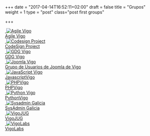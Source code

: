 +++
date = "2017-04-14T16:52:11+02:00"
draft = false
title = "Grupos"
weight = 1
type = "post"
class="post first groups"

+++
<div class="container-fluid">
    <div class="row">
        <div class="col-xs-6 col-sm-6 col-md-4 group">
            <a href="https://www.agilevigo.com/">
                <div class="picture-wrapper">
                    <img src="/images/squareBg.png" alt="" class="img-reponsive" />
                    <img src="/images/agile_vigo.jpg" alt="Agile Vigo" class="img-responsive logo">
                </div>
                <span class="group-title hidden-xs">
                    Agile Vigo
                </span>
            </a>
        </div>
        <div class="col-xs-6 col-sm-6 col-md-4 group">
            <a href="http://www.meetup.com/es-ES/codesign-project/">
                <div class="picture-wrapper">
                    <img src="/images/squareBg.png" alt="" class="img-responsive"/>
                    <img src="/images/codesignproject.jpeg" alt="Codesign Project" class="img-responsive logo">
                </div>
                <span class="group-title hidden-xs">
                    CodeSign Project
                </span>
            </a>
        </div>
        <div class="col-xs-6 col-sm-6 col-md-4 group">
            <a href="https://www.meetup.com/GDGVigo">
                <div class="picture-wrapper">
                    <img src="/images/squareBg.png" alt="" class="img-responsive" />
                    <img src="/images/gdg_vigo.png" alt="GDG Vigo" class="img-responsive logo">
                </div>
                <span class="group-title hidden-xs">
                    GDG Vigo
                </span>
            </a>
        </div>    
        <div class="col-xs-6 col-sm-6 col-md-4 group">
            <a href="https://www.meetup.com/Grupo-de-Usuarios-de-Joomla-de-Vigo/">
                <div class="picture-wrapper">
                    <img src="/images/squareBg.png" alt="" class="img-responsive" />
                    <img src="/images/joomla_vigo.jpg" alt="Joomla Vigo" class="img-responsive logo" />
                </div>
                <span class="group-title hidden-xs">
                    Grupo de Usuarios de Joomla de Vigo
                </span>
            </a>
        </div>
        <div class="col-xs-6 col-sm-6 col-md-4 group">
            <a href="http://www.meetup.com/es-ES/JavaScriptVigo/">
                <div class="picture-wrapper">
                    <img src="/images/squareBg.png" alt="" class="img-responsive" />
                    <img src="/images/javascript_vigo.jpg"  alt="JavaScript Vigo" class="img-responsive logo">
                </div>
                <span class="group-title hidden-xs">
                    JavascriptVigo
                </span>
            </a>
        </div>
        <div class="col-xs-6 col-sm-6 col-md-4 group">
            <a href="http://www.phpvigo.com">
                <div class="picture-wrapper">
                    <img src="/images/squareBg.png" alt="" class="img-responsive" />
                    <img src="/images/php_vigo.jpg" alt="PHPVigo" class="img-responsive logo">
                </div> 
                <span class="group-title hidden-xs">
                    PHPVigo
                </span>
            </a>
        </div>
        <div class="col-xs-6 col-sm-6 col-md-4 group">
            <a href="http://www.python-vigo.es">
                <div class="picture-wrapper">
                    <img src="/images/squareBg.png" alt="" class="img-responsive" />
                    <img src="/images/python_vigo.png" alt="Python Vigo" class="img-responsive logo">
                </div>
                <span class="group-title hidden-xs">
                    PythonVigo
                </span>
            </a>
        </div>
        <div class="col-xs-6 col-sm-6 col-md-4 group">
            <a href="http://www.meetup.com/es-ES/Sysadmin-Galicia/">
                <div class="picture-wrapper">
                    <img src="/images/squareBg.png" alt="" class="img-responsive" />
                    <img src="/images/sysadmin_galicia.jpg" alt="Sysadmin Galicia" class="img-responsive logo">
                </div>
                <span class="group-title hidden-xs">
                    SysAdmin Galicia
                </span>
            </a>
        </div>
        <div class="col-xs-6 col-sm-6 col-md-4 group">
            <a href="http://www.vigojug.org">
                <div class="picture-wrapper">
                    <img src="/images/squareBg.png" alt="" class="img-responsive" />
                    <img src="/images/vigojug.jpg" alt="VigoJUG" class="img-responsive logo">
                </div>  
                <span class="group-title hidden-xs">
                    VigoJUG
                </span>
            </a>
        </div>
        <div class="col-xs-6 col-sm-6 col-md-4 group">
            <a href="http://vigolabs.gal/">
                <div class="picture-wrapper">
                    <img src="/images/squareBg.png" alt="" class="img-responsive" />
                    <img src="/images/vigolabs.jpeg" alt="VigoLabs" class="img-responsive logo">
                </div>
                <span class="group-title hidden-xs">
                    VigoLabs
                </span>
            </a>
        </div>
    </div>
</div>
